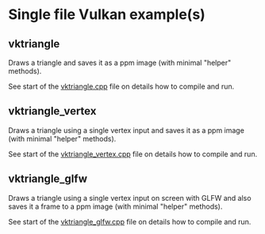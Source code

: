 # Single file Vulkan example(s)

## vktriangle

Draws a triangle and saves it as a ppm image (with minimal "helper" methods).

See start of the [vktriangle.cpp](vktriangle/vktriangle.cpp) file on details how to compile and run.

## vktriangle_vertex

Draws a triangle using a single vertex input and saves it as a ppm image (with minimal "helper" methods).

See start of the [vktriangle_vertex.cpp](vktriangle_vertex/vktriangle_vertex.cpp) file on details how to compile and run.

## vktriangle_glfw

Draws a triangle using a single vertex input on screen with GLFW and also saves it a frame to a ppm image (with minimal "helper" methods).

See start of the [vktriangle_glfw.cpp](vktriangle_glfw/vktriangle_glfw.cpp) file on details how to compile and run.
